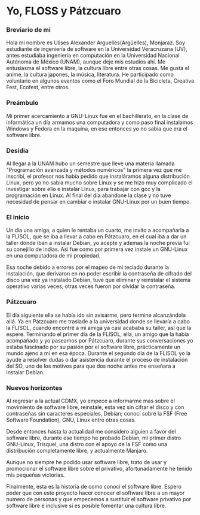 # Yo, FLOSS y Pátzcuaro

### Breviario de mi
Hola mi nombre es Ulises Alexander Arguelles(Argüelles), Monjaraz. Soy estudiante de ingeniería de software en la Universidad Veracruzana (UV), antes estudiaba ingeniería en computación en la Universidad Nacional Autónoma de México (UNAM), aunque deje mis estudios ahí. Me entusiasma el software libre, la cultura libre entre otras cosas. Me gusta el anime, la cultura japones, la música, literatura. He participado como voluntario en algunos eventos como el Foro Mundial de la Bicicleta, Creativa Fest, Ecofest, entre otros.

### Preámbulo

Mi primer acercamiento a GNU-Linux fue en el bachillerato, en la clase de informática un día armamos una computadora y como paso final instalamos Windows y Fedora en la maquina, en ese entonces yo no sabia que era el software libre.

### Desidia  

Al llegar a la UNAM hubo un semestre que lleve una materia llamada "Programación avanzada y métodos numéricos" la primera vez que me inscribí, el profesor nos había pedido que instaláramos alguna distribución Linux, pero yo no sabia mucho sobre Linux y se me hizo muy complicado el investigar sobre ello e instalar Linux, para trabajar con gcc y la programación en Linux. Al final del día abandone la clase y no tuve necesidad de pensar en cambiar o instalar GNU-Linux por un buen tiempo.

### El inicio

Un día una amiga, a quien le rentaba un cuarto, me invito a acompañarla a la FLISOL, que se iba a llevar a cabo en Pátzcuaro, en el cual iba a dar un taller donde iban a instalar Debian, yo acepte y ademas la noche previa fui su conejillo de indias. Así fue como por primera vez instale un GNU-Linux en una computadora de mi propiedad.

Esa noche debido a errores por el mapeo de mi teclado durante la instalación, que derivaron en no poder escribir la contraseña de cifrado del disco una vez ya instalado Debian, tuve que eliminar y reinstalar el sistema operativo varias veces, otras veces fueron por olvidar la contraseña.

### Pátzcuaro

El día siguiente ella se había ido sin avisarme, pero termine alcanzándola allá. Ya en Pátzcuaro me traslade a la universidad donde se llevaría a cabo la FLISOL, cuando encontré a mi amiga ya casi acababa su taller, así que la espere. Terminando el primer día de la FLISOL, ella, un amigo que la había acompañado y yo paseamos por Pátzcuaro, durante sus conversaciones yo estaba fascinado por su pasión por el software libre, prácticamente un mundo ajeno a mi en esa época. Durante el segundo día de la FLISOL yo la ayude a resolver dudas o dar asistencia durante el proceso de instalación del SO, uno de los motivos para que dos noche antes me enseñara a instalar Debian.

### Nuevos horizontes

Al regresar a la actual CDMX, yo empece a informarme mas sobre el movimiento de software libre, reinstale, esta vez sin cifrar el disco y con contraseñas sin caracteres especiales, Debian; conocí sobre la FSF (Free Software Foundation), GNU, Linux entre otras cosas.

Desde entonces hasta la actualidad me considero alguien a favor del software libre, durante ese tiempo he probado Debian, mi primer distro GNU-Linux, Trisquel, una distro con el apoyo de la FSF como una distribución completamente libre, y actualmente Manjaro. 

Aunque no siempre he podido usar software libre, trato de usar y promocionar el software libre sobre el privativo, afortunadamente he tenido mis pequeñas victorias.

Finalmente, esta es la historia de como conocí el software libre. Espero poder que con este proyecto hacer conocer el software libre a un mayor numero de personas y que empecemos a sustituir el software privativo por software libre e inclusive si es posible fomentar una cultura libre.
